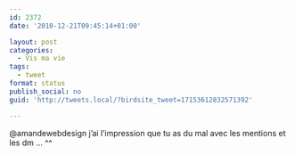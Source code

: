 ```yaml
---
id: 2372
date: '2010-12-21T09:45:14+01:00'

layout: post
categories:
  - Vis ma vie
tags:
  - tweet
format: status
publish_social: no
guid: 'http://tweets.local/?birdsite_tweet=17153612832571392'

---
```


@amandewebdesign j’ai l’impression que tu as du mal avec les mentions et les dm … ^^